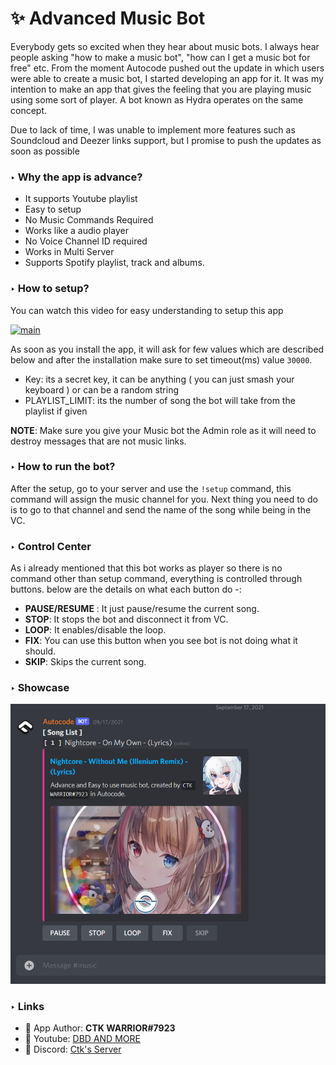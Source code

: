# ✨ Advanced Music Bot
Everybody gets so excited when they hear about music bots. I always hear people asking "how to make a music bot", "how can I get a music bot for free" etc.
From the moment Autocode pushed out the update in which users were able to create a music bot, I started developing an app for it.
It was my intention to make an app that gives the feeling that you are playing music using some sort of player. A bot known as Hydra operates on the same concept.

Due to lack of time, I was unable to implement more features such as Soundcloud and Deezer links support, but I promise to push the updates as soon as possible

### ‣ Why the app is advance?
- It supports Youtube playlist 
- Easy to setup
- No Music Commands Required
- Works like a audio player
- No Voice Channel ID required
- Works in Multi Server
- Supports Spotify playlist, track and albums.

### ‣ How to setup?
You can watch this video for easy understanding to setup this app

<a href="https://www.youtube.com/watch?v=Gt-21iScTN4" ><img src="https://i.ytimg.com/vi/Gt-21iScTN4/maxresdefault.jpg" width=50% alt="main"></a>


As soon as you install the app, it will ask for few values which are described below and after the installation make sure to set timeout(ms) value `30000`.

 - Key: its a secret key, it can be anything ( you can just smash your keyboard ) or can be a random string
 - PLAYLIST_LIMIT: its the number of song the bot will take from the playlist if given

**NOTE**: Make sure you give your Music bot the Admin role as it will need to destroy messages that are not music links.

### ‣ How to run the bot?
After the setup, go to your server and use the `!setup` command, this command will assign the music channel for you.
Next thing you need to do is to go to that channel and send the name of the song while being in the VC.

### ‣ Control Center
As i already mentioned that this bot works as player so there is no command other than setup command, everything is controlled through buttons. below are the details on what each button do -:
- **PAUSE/RESUME** : It just pause/resume the current song.
- **STOP**: It stops the bot and disconnect it from VC.
- **LOOP**: It enables/disable the loop.
- **FIX**: You can use this button when you see bot is not doing what it should.
- **SKIP**: Skips the current song.


### ‣ Showcase
<img src="./readme/gallery/image_1.png" alt="main">

### ‣ Links
- 💪 App Author: **CTK WARRIOR#7923**
- 🎥 Youtube: [DBD AND MORE](https://www.youtube.com/channel/UClAFgotVhZ1DGvN57EMY7fA)
- 💬 Discord: [Ctk's Server](https://withwin.in/dbd)